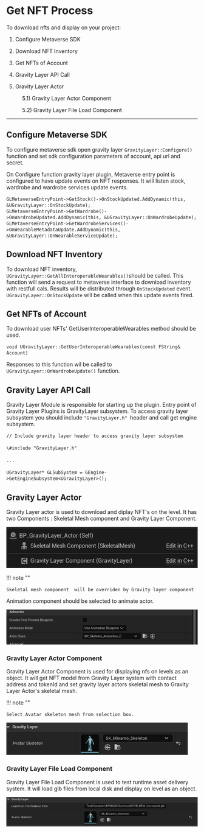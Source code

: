 # Get NFT Process

To download nfts and display on your project:

1) Configure Metaverse SDK

2) Download NFT Inventory 

3) Get NFTs of Account 

4) Gravity Layer API Call

5) Gravity Layer Actor
   
   &emsp; 5.1) Gravity Layer Actor Component
   
   &emsp; 5.2) Gravity Layer File Load Component

---

## Configure Metaverse SDK

To configure metaverse sdk open gravity layer  `GravityLayer::Configure()` function and set sdk configuration parameters of account, api url and secret. 

On Configure function gravity layer plugin, Metaverse entry point is configured to have update events on NFT responses. It will listen stock, wardrobe and wardrobe services update events.

```
GLMetaverseEntryPoint->GetStock()->OnStockUpdated.AddDynamic(this, &UGravityLayer::OnStockUpdate);
GLMetaverseEntryPoint->GetWardrobe()->OnWardrobeUpdated.AddDynamic(this, &UGravityLayer::OnWardrobeUpdate);
GLMetaverseEntryPoint->GetWardrobeServices()->OnWearableMetadataUpdate.AddDynamic(this, &UGravityLayer::OnWearableServiceUpdate);
```

## Download NFT Inventory

To download NFT inventory, `UGravityLayer::GetAllInteroperableWearables()`should be called. This function will send a request to metaverse interface to download inventory with restfull cals. Results will be distributed  through `OnStockUpdated` event. `UGravityLayer::OnStockUpdate` will be called when this update events fired. 

## Get NFTs of Account

To download user NFTs' GetUserInteroperableWearables method should be used. 

```
void UGravityLayer::GetUserInteroperableWearables(const FString& Account)
```

Responses to this function wil be called to `UGravityLayer::OnWardrobeUpdate()` function.

## Gravity Layer API Call

Gravity Layer Module is responsible for starting up the plugin. Entry point of Gravity Layer Plugins is GravityLayer subsystem. To access gravity layer subsystem you should include ` "GravityLayer.h"  `header and call get engine subsystem.

```
// Include gravity layer header to access gravity layer subsystem

\#include "GravityLayer.h"

...

UGravityLayer* GLSubSystem = GEngine->GetEngineSubsystem<UGravityLayer>();
```

## Gravity Layer Actor

Gravity Layer actor is used to download and diplay NFT's on the level.  It has two Components : Skeletal Mesh component and Gravity Layer Component. 

![](../..\static\img\PB_GLActor_.png)

!!! note ""

    Skeletal mesh component  will be overriden by Gravity layer component

Animation component should be selected to animate actor.

![](../..\static\img\SelectAnimationBP.png)

### 

### Gravity Layer Actor Component

Gravity Layer Actor Component is used for displaying nfs on levels as an object. It will get NFT model from Gravity Layer system  with contact address and tokenId and set gravity layer actors skeletal mesh to Gravity Layer Actor's skeletal mesh.



!!! note ""

    Select Avatar skeleton mesh from selection box.


![](../..\static\img\selectavatarskeleton.png)

### Gravity Layer File Load Component

Gravity Layer File Load Component is used to test runtime asset delivery system. It will load glb files from local disk and display on level as an object.

![](../..\static\img\LoadFromFile.png)